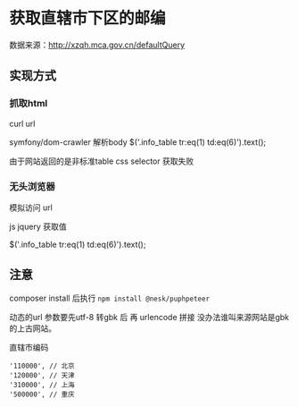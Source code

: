 # 获取直辖市下区的邮编

数据来源：http://xzqh.mca.gov.cn/defaultQuery

## 实现方式

### 抓取html

curl url

symfony/dom-crawler 解析body $('.info_table tr:eq(1) td:eq(6)').text();

由于网站返回的是非标准table  css selector 获取失败

### 无头浏览器

模拟访问 url

js jquery  获取值

$('.info_table tr:eq(1) td:eq(6)').text();

## 注意

composer install 后执行  `npm install @nesk/puphpeteer `

动态的url 参数要先utf-8 转gbk 后 再 urlencode 拼接  没办法谁叫来源网站是gbk的上古网站。


直辖市编码

```
'110000', // 北京
'120000', // 天津
'310000', // 上海
'500000', // 重庆
```